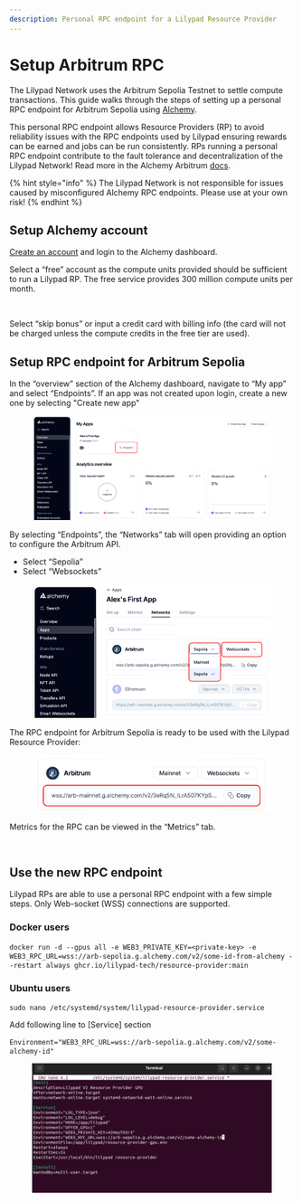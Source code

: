 ```yaml
---
description: Personal RPC endpoint for a Lilypad Resource Provider
---
```


# Setup Arbitrum RPC

The Lilypad Network uses the Arbitrum Sepolia Testnet to settle compute transactions. This guide walks through the steps of setting up a personal RPC endpoint for Arbitrum Sepolia using [Alchemy](https://www.alchemy.com/).

This personal RPC endpoint allows Resource Providers (RP) to avoid reliability issues with the RPC endpoints used by Lilypad ensuring rewards can be earned and jobs can be run consistently. RPs running a personal RPC endpoint contribute to the fault tolerance and decentralization of the Lilypad Network! Read more in the Alchemy Arbitrum [docs](https://docs.alchemy.com/reference/arbitrum-api-quickstart).

{% hint style="info" %}
The Lilypad Network is not responsible for issues caused by misconfigured Alchemy RPC endpoints. Please use at your own risk!
{% endhint %}

## Setup Alchemy account

[Create an account](https://dashboard.alchemy.com/) and login to the Alchemy dashboard.

Select a “free” account as the compute units provided should be sufficient to run a Lilypad RP. The free service provides 300 million compute units per month.

<figure><img src="../.gitbook/assets/Screenshot 2024-09-17 at 10.39.32 AM.png" alt=""><figcaption></figcaption></figure>

Select “skip bonus” or input a credit card with billing info (the card will not be charged unless the compute credits in the free tier are used).

## Setup RPC endpoint for Arbitrum Sepolia

In the “overview” section of the Alchemy dashboard, navigate to “My app” and select “Endpoints”. If an app was not created upon login, create a new one by selecting "Create new app"

<figure><img src="../.gitbook/assets/alchemy1-1.png" alt=""><figcaption></figcaption></figure>

By selecting “Endpoints”, the “Networks” tab will open providing an option to configure the Arbitrum API.

* Select “Sepolia”
* Select “Websockets”

<figure><img src="../.gitbook/assets/alchemy1.png" alt=""><figcaption></figcaption></figure>

The RPC endpoint for Arbitrum Sepolia is ready to be used with the Lilypad Resource Provider:

<figure><img src="../.gitbook/assets/alchemy3.png" alt=""><figcaption></figcaption></figure>

Metrics for the RPC can be viewed in the “Metrics” tab.

<figure><img src="../.gitbook/assets/Screenshot 2024-09-17 at 11.00.45 AM.png" alt=""><figcaption></figcaption></figure>

## Use the new RPC endpoint

Lilypad RPs are able to use a personal RPC endpoint with a few simple steps. Only Web-socket (WSS) connections are supported.

### **Docker users**

```
docker run -d --gpus all -e WEB3_PRIVATE_KEY=<private-key> -e WEB3_RPC_URL=wss://arb-sepolia.g.alchemy.com/v2/some-id-from-alchemy --restart always ghcr.io/lilypad-tech/resource-provider:main
```

### **Ubuntu users**

```
sudo nano /etc/systemd/system/lilypad-resource-provider.service
```

Add following line to \[Service] section

```
Environment="WEB3_RPC_URL=wss://arb-sepolia.g.alchemy.com/v2/some-alchemy-id"
```

<figure><img src="../.gitbook/assets/image (26).png" alt=""><figcaption></figcaption></figure>
